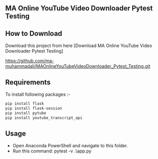 ## MA Online YouTube Video Downloader Pytest Testing


## How to Download

Download this project from here [Download MA Online YouTube Video Downloader Pytest Testing]

https://github.com/ma-muhammadali/MAOnlineYouTubeVideoDownloader_Pytest_Testing.git

## Requirements

To install following packages :-

```bash
pip install flask
pip install flask-session
pip install pytube
pip install youtube_transcript_api
```

## Usage

* Open Anaconda PowerShell and navigate to this folder.
* Run this command: pytest -v .\app.py